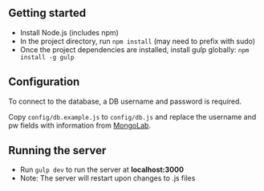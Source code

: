 ## Getting started
- Install Node.js (includes npm)
- In the project directory, run ```npm install``` (may need to prefix with sudo)
- Once the project dependencies are installed, install gulp globally: ```npm install -g gulp```

## Configuration
To connect to the database, a DB username and password is required.

Copy ```config/db.example.js``` to ```config/db.js``` and replace the username and pw fields with information from [MongoLab](https://mongolab.com/databases/mepracticenode#users).

## Running the server
- Run ```gulp dev``` to run the server at **localhost:3000**
- Note: The server will restart upon changes to .js files
